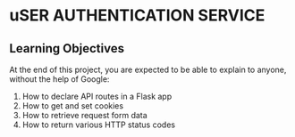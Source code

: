 <h1>uSER AUTHENTICATION SERVICE</h1>
<h2>Learning Objectives</h2>
<p>At the end of this project, you are expected to be able to explain to anyone, without the help of Google:</p>

1. How to declare API routes in a Flask app
2. How to get and set cookies
3. How to retrieve request form data
4. How to return various HTTP status codes
